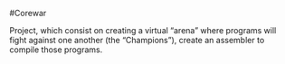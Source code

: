  #Corewar

Project, which consist on creating a virtual “arena” where programs will fight
against one another (the “Champions”), create an assembler to compile those programs.

